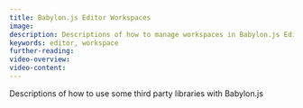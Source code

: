 ```yaml
---
title: Babylon.js Editor Workspaces
image: 
description: Descriptions of how to manage workspaces in Babylon.js Editor.
keywords: editor, workspace
further-reading:
video-overview:
video-content:
---
```


Descriptions of how to use some third party libraries with Babylon.js
